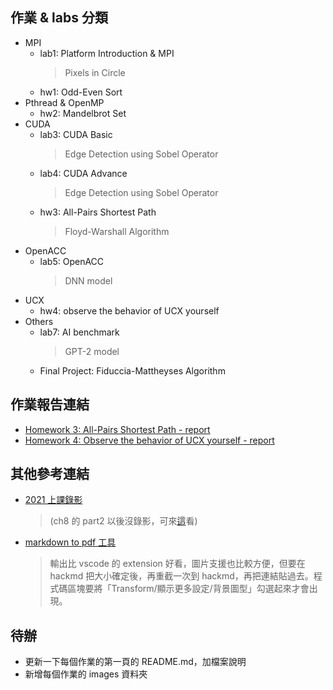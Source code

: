 ## 作業 & labs 分類
- MPI
    - lab1: Platform Introduction & MPI
        > Pixels in Circle
    - hw1: Odd-Even Sort
- Pthread & OpenMP
    - hw2: Mandelbrot Set
- CUDA
    - lab3: CUDA Basic
        > Edge Detection using Sobel Operator
    - lab4: CUDA Advance
        > Edge Detection using Sobel Operator
    - hw3: All-Pairs Shortest Path
        > Floyd-Warshall Algorithm
- OpenACC
    - lab5: OpenACC
        > DNN model
- UCX
    - hw4: observe the behavior of UCX yourself
- Others
    - lab7: AI benchmark
        > GPT-2 model
    - Final Project: Fiduccia-Mattheyses Algorithm
## 作業報告連結
- [Homework 3: All-Pairs Shortest Path - report](https://hackmd.io/@u_46AznXS7-aLzZ7_uD4WQ/rkguXJ3Fp)
- [Homework 4: Observe the behavior of UCX yourself - report](https://hackmd.io/mvXCXC_VRoSxfpW7CNg4wg)
## 其他參考連結
- [2021 上課錄影](https://drive.google.com/drive/folders/1A5eKa2ZCrQ5Z9yXPEuye1MdNgHKASpw-) 
    > (ch8 的 part2 以後沒錄影，可來[這](https://ocw.nthu.edu.tw/ocw/index.php?page=chapter&cid=231&chid=2640&video_url=https%3A%2F%2Focw.nthu.edu.tw%2Fvideosite%2Findex.php%3Fop%3Dwatch%26id%3D7705%26filename%3D1920_1080_3072.MP4%26type%3Dview%26cid%3D231%26chid%3D2640&name=L19C)看)
- [markdown to pdf 工具](https://md2pdf.netlify.app/)
    > 輸出比 vscode 的 extension 好看，圖片支援也比較方便，但要在 hackmd 把大小確定後，再重截一次到 hackmd，再把連結貼過去。程式碼區塊要將「Transform/顯示更多設定/背景圖型」勾選起來才會出現。
## 待辦
- 更新一下每個作業的第一頁的 README.md，加檔案說明
- 新增每個作業的 images 資料夾